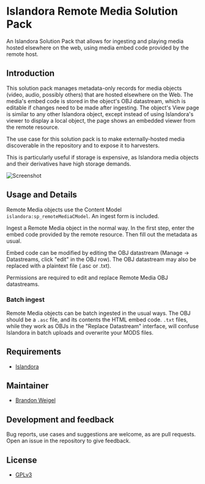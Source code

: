 # Islandora Remote Media Solution Pack

An Islandora Solution Pack that allows for ingesting and playing media hosted elsewhere on the web, using media embed code provided by the remote host.

## Introduction

This solution pack manages metadata-only records for media objects (video, audio, possibly others) that are hosted elsewhere on the Web.
The media's embed code is stored in the object's OBJ datastream, which is editable if changes need to be made after ingesting. The object's View page is
similar to any other Islandora object, except instead of using Islandora's viewer to display a local object, the page shows an embedded viewer from
the remote resource.

The use case for this solution pack is to make externally-hosted media discoverable in the repository and to expose it to harvesters.

This is particularly useful if storage is expensive, as Islandora media objects and their derivatives have high storage demands.

![Screenshot](https://i.imgur.com/F3nzfbT.png)

## Usage and Details

Remote Media objects use the Content Model `islandora:sp_remoteMediaCModel`. An ingest form is included.

Ingest a Remote Media object in the normal way. In the first step, enter the embed code provided by the remote resource. Then fill out the metadata as usual.

Embed code can be modified by editing the OBJ datastream (Manage -> Datastreams, click "edit" in the OBJ row). The OBJ datastream may also be replaced with a plaintext file (.asc or .txt).

Permissions are required to edit and replace Remote Media OBJ datastreams.

### Batch ingest

Remote Media objects can be batch ingested in the usual ways. The OBJ should be a `.asc` file, and its contents the HTML embed code. `.txt` files, while they work as OBJs in the "Replace Datastream" interface, will confuse Islandora in batch uploads and overwrite your MODS files.

## Requirements

* [Islandora](https://github.com/Islandora/islandora)

## Maintainer

* [Brandon Weigel](https://github.com/bondjimbond)

## Development and feedback

Bug reports, use cases and suggestions are welcome, as are pull requests. Open an issue in the repository to give feedback.

## License

* [GPLv3](http://www.gnu.org/licenses/gpl-3.0.txt)
